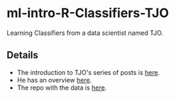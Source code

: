 # ml-intro-R-Classifiers-TJO
Learning Classifiers from a data scientist named TJO. 
## Details
* The introduction to TJO's series of posts is [here](http://www.analyticbridge.com/profiles/blogs/overfitting-or-generalized-comparison-of-ml-classifiers-a-series). 
* He has an overview [here](http://tjo-en.hatenablog.com/entry/2015/03/11/200000).
* The repo with the data is [here](https://github.com/ozt-ca/tjo.hatenablog.samples/tree/master/r_samples/public_lib/jp/mnist_reproduced).

